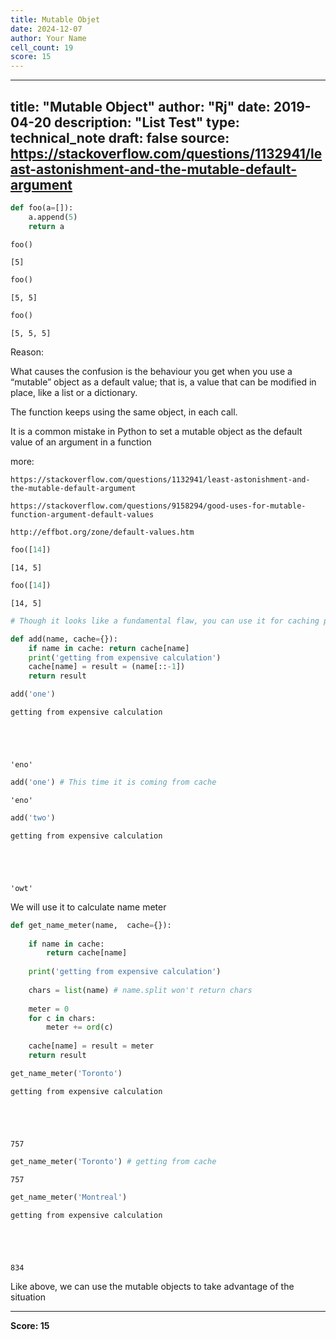 ```yaml
---
title: Mutable Objet
date: 2024-12-07
author: Your Name
cell_count: 19
score: 15
---
```


---
title: "Mutable Object"
author: "Rj"
date: 2019-04-20
description: "List Test"
type: technical_note
draft: false
source: https://stackoverflow.com/questions/1132941/least-astonishment-and-the-mutable-default-argument
---

```python
def foo(a=[]):
    a.append(5)
    return a
```


```python
foo()
```




    [5]




```python
foo()
```




    [5, 5]




```python
foo()
```




    [5, 5, 5]



Reason:

What causes the confusion is the behaviour you get when you use a “mutable” object as a default value; that is, a value that can be modified in place, like a list or a dictionary.

The function keeps using the same object, in each call.

It is a common mistake in Python to set a mutable object as the default value of an argument in a function

more:
    
    https://stackoverflow.com/questions/1132941/least-astonishment-and-the-mutable-default-argument
        
    https://stackoverflow.com/questions/9158294/good-uses-for-mutable-function-argument-default-values
    
    http://effbot.org/zone/default-values.htm


```python
foo([14])
```




    [14, 5]




```python
foo([14])
```




    [14, 5]




```python
# Though it looks like a fundamental flaw, you can use it for caching purpose like we do in lrucache
```


```python
def add(name, cache={}):
    if name in cache: return cache[name]
    print('getting from expensive calculation')
    cache[name] = result = (name[::-1])
    return result
```


```python
add('one')
```

    getting from expensive calculation





    'eno'




```python
add('one') # This time it is coming from cache
```




    'eno'




```python
add('two')
```

    getting from expensive calculation





    'owt'



We will use it to calculate name meter


```python
def get_name_meter(name,  cache={}):
    
    if name in cache: 
        return cache[name]
    
    print('getting from expensive calculation')
    
    chars = list(name) # name.split won't return chars
    
    meter = 0
    for c in chars:
        meter += ord(c)
    
    cache[name] = result = meter
    return result
```


```python
get_name_meter('Toronto')
```

    getting from expensive calculation





    757




```python
get_name_meter('Toronto') # getting from cache
```




    757




```python
get_name_meter('Montreal')
```

    getting from expensive calculation





    834



Like above, we can use the mutable objects to take advantage of the situation


---
**Score: 15**